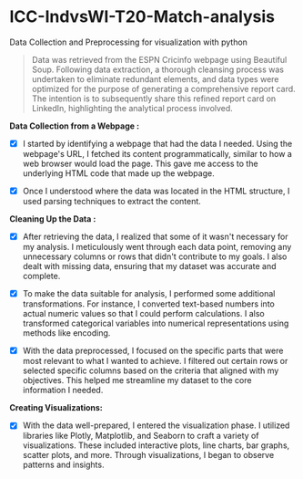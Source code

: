 # ICC-IndvsWI-T20-Match-analysis
Data Collection and Preprocessing for visualization with python


> Data was retrieved from the ESPN Cricinfo webpage using Beautiful Soup. Following data extraction, a thorough cleansing process was undertaken to eliminate redundant elements, and data types were optimized for the purpose of generating a comprehensive report card. The intention is to subsequently share this refined report card on LinkedIn, highlighting the analytical process involved.


__Data Collection from a Webpage :__

- [x] I started by identifying a webpage that had the data I needed. Using the webpage's URL, I fetched its content programmatically, similar to how a web browser would load the page. This gave me access to the underlying HTML code that made up the webpage.

- [x] Once I understood where the data was located in the HTML structure, I used parsing techniques to extract the content.

__Cleaning Up the Data :__

- [x] After retrieving the data, I realized that some of it wasn't necessary for my analysis. I meticulously went through each data point, removing any unnecessary columns or rows that didn't contribute to my goals. I also dealt with missing data, ensuring that my dataset was accurate and complete.

- [x] To make the data suitable for analysis, I performed some additional transformations. For instance, I converted text-based numbers into actual numeric values so that I could perform calculations. I also transformed categorical variables into numerical representations using methods like encoding.

- [x] With the data preprocessed, I focused on the specific parts that were most relevant to what I wanted to achieve. I filtered out certain rows or selected specific columns based on the criteria that aligned with my objectives. This helped me streamline my dataset to the core information I needed.

__Creating Visualizations:__
- [x] With the data well-prepared, I entered the visualization phase. I utilized libraries like Plotly, Matplotlib, and Seaborn to craft a variety of visualizations. These included interactive plots, line charts, bar graphs, scatter plots, and more. Through visualizations, I began to observe patterns and insights.
